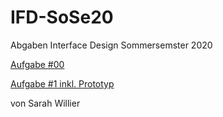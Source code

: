 # IFD-SoSe20
Abgaben Interface Design Sommersemster 2020
<p><a href="https://d78d8t.axshare.com">Aufgabe #00</a></p>
<p><a href="Aufgabe 1 Wallet/Aufgabe 1 Dokumentation_fertig.pdf">Aufgabe #1 inkl. Prototyp </a></p>

<p>von Sarah Willier</p>
